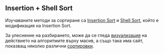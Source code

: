 Insertion + Shell Sort
-------

Изучаваните методи за сортиране са [Insertion Sort](http://en.wikipedia.org/wiki/Insertion_sort) и [Shell Sort](http://en.wikipedia.org/wiki/Shellsort), който е модификация на Insertion Sort.

За улеснение на разбирането, може да се гледа [визуализация](http://visualgo.net/sorting.html) на действието на алгоритмите върху масив, а също така има сайт, показващ няколко различни [сортировки](http://www.sorting-algorithms.com/).
